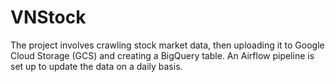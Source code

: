 # VNStock
The project involves crawling stock market data, then uploading it to Google Cloud Storage (GCS) and creating a BigQuery table. An Airflow pipeline is set up to update the data on a daily basis.
